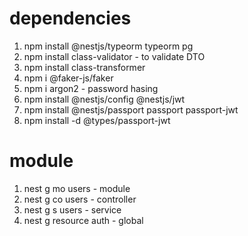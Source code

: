 # dependencies 
1. npm install @nestjs/typeorm typeorm pg
2. npm install class-validator - to validate DTO
3. npm install class-transformer
4. npm i @faker-js/faker
5. npm i argon2 - password hasing
6. npm install @nestjs/config @nestjs/jwt
7. npm install @nestjs/passport passport passport-jwt
8. npm install -d @types/passport-jwt
# module
1. nest g mo users  - module   
2. nest g co users  - controller
3. nest g s users   - service
4. nest g resource auth - global
